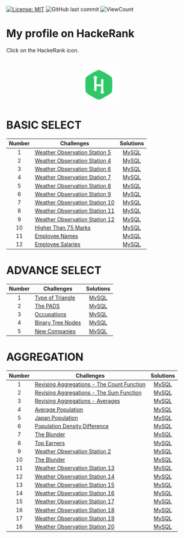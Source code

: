 [![License: MIT](https://img.shields.io/badge/License-MIT-yellow.svg)](https://opensource.org/licenses/MIT)
![GitHub last commit](https://img.shields.io/github/last-commit/lephanthutra/SQL-HackeRank?style=flat)
![ViewCount](https://views.whatilearened.today/views/github/lephanthutra/SQL-HackeRank.svg?cache=remove)

# My profile on HackeRank

Click on the HackeRank icon.
<p align="center">  
	<br> 
	<a href="https://www.hackerrank.com/lpttra_iu_itds">
        <img height=100 src="https://github.com/lephanthutra/SQL-HackeRank/blob/main/hackerrank.svg"> 
    </a>
    <br>
</p>


# BASIC SELECT

| Number | Challenges | Solutions |
|:------:|------------|:---------:|
| 1 | [Weather Observation Station 5](https://www.hackerrank.com/challenges/weather-observation-station-5/problem) | [MySQL](Weather%20Observation%20Station%205.sql)|
| 2 | [Weather Observation Station 4](https://www.hackerrank.com/challenges/weather-observation-station-4/problem) | [MySQL](Weather%20Observation%20Station%204.sql)|
| 3 | [Weather Observation Station 6](https://www.hackerrank.com/challenges/weather-observation-station-6/problem) | [MySQL](Weather%20Observation%20Station%206.sql)|
| 4 | [Weather Observation Station 7](https://www.hackerrank.com/challenges/weather-observation-station-7/problem) | [MySQL](Weather%20Observation%20Station%207.sql)|
| 5 | [Weather Observation Station 8](https://www.hackerrank.com/challenges/weather-observation-station-8/problem) | [MySQL](Weather%20Observation%20Station%208.sql)|
| 6 | [Weather Observation Station 9](https://www.hackerrank.com/challenges/weather-observation-station-9/problem) | [MySQL](Weather%20Observation%20Station%209.sql)|
| 7 | [Weather Observation Station 10](https://www.hackerrank.com/challenges/weather-observation-station-10/problem) | [MySQL](Weather%20Observation%20Station%2010.sql)|
| 8 | [Weather Observation Station 11](https://www.hackerrank.com/challenges/weather-observation-station-11/problem) | [MySQL](Weather%20Observation%20Station%11.sql)|
| 9 | [Weather Observation Station 12](https://www.hackerrank.com/challenges/weather-observation-station-12/problem) | [MySQL](Weather%20Observation%20Station%12.sql)|
| 10 | [Higher Than 75 Marks](https://www.hackerrank.com/challenges/more-than-75-marks/problem) | [MySQL](Higher%20Than%2075%20Marks.sql)|
| 11 | [Employee Names](https://www.hackerrank.com/challenges/name-of-employees/problem) | [MySQL](Employee%20Names.sql)|
| 12 | [Employee Salaries](https://www.hackerrank.com/challenges/salary-of-employees/problem) | [MySQL](Employee%20Salaries.sql)|

# ADVANCE SELECT

| Number | Challenges | Solutions |
|:------:|------------|:---------:|
| 1 | [Type of Triangle](https://www.hackerrank.com/challenges/what-type-of-triangle/problem) | [MySQL](Weather%20Observation%20Station%205.sql)|
| 2 | [The PADS](https://www.hackerrank.com/challenges/the-pads/problem) | [MySQL](The%20PADS.sql)|
| 3 | [Occupations](https://www.hackerrank.com/challenges/occupations/problem) | [MySQL](Occupations.sql)|
| 4 | [Binary Tree Nodes](https://www.hackerrank.com/challenges/binary-search-tree-1/problem) | [MySQL](Binary%20Tree%20Nodes.sql)|
| 5 | [New Companies](https://www.hackerrank.com/challenges/the-company/problem) | [MySQL](New%20Companies.sql)|

# AGGREGATION

| Number | Challenges | Solutions |
|:------:|------------|:---------:|
| 1 | [Revising Aggregations - The Count Function](https://www.hackerrank.com/challenges/revising-aggregations-the-count-function/problem) | [MySQL](aggregation/Revising%20Aggregations%20-%20The%20Count%20Function.sql)|
| 2 | [Revising Aggregations - The Sum Function](https://www.hackerrank.com/challenges/revising-aggregations-sum/problem) | [MySQL](aggregation/Revising%20Aggregations%20-%20The%20Sum%20Function.sql)|
| 3 | [Revising Aggregations - Averages](https://www.hackerrank.com/challenges/revising-aggregations-the-average-function/problem) | [MySQL](aggregation/Revising%20Aggregations%20-%20Averages.sql)|
| 4 | [Average Population](https://www.hackerrank.com/challenges/average-population/problem) | [MySQL](aggregation/Average%20Population.sql)|
| 5 | [Japan Population](https://www.hackerrank.com/challenges/japan-population/problem) | [MySQL](aggregation/Japan%20Population.sql)|
| 6 | [Population Density Difference](https://www.hackerrank.com/challenges/population-density-difference/problem) | [MySQL](aggregation/Population%20Density%20Difference.sql)|
| 7 | [The Blunder](https://www.hackerrank.com/challenges/the-blunder/problem) | [MySQL](aggregation/The%20Blunder.sql)|
| 8 | [Top Earners](https://www.hackerrank.com/challenges/earnings-of-employees/problem) | [MySQL](aggregation/Top%20Earners.sql)|
| 9 | [Weather Observation Station 2](https://www.hackerrank.com/challenges/weather-observation-station-2/problem) | [MySQL](aggregation/Weather%20Observation%20Station%202.sql)|
| 10 | [The Blunder](https://www.hackerrank.com/challenges/the-blunder/problem) | [MySQL](aggregation/The%20Blunder.sql)|
| 11 | [Weather Observation Station 13](https://www.hackerrank.com/challenges/weather-observation-station-13/problemm) | [MySQL](aggregation/Weather%20Observation%20Station%2013.sql)|
| 12 | [Weather Observation Station 14](https://www.hackerrank.com/challenges/weather-observation-station-14/problem) | [MySQL](aggregation/Weather%20Observation%20Station%2014.sql)|
| 13 | [Weather Observation Station 15](https://www.hackerrank.com/challenges/weather-observation-station-15/problem) | [MySQL](aggregation/Weather%20Observation%20Station%2015.sql)|
| 14 | [Weather Observation Station 16](https://www.hackerrank.com/challenges/weather-observation-station-16/problem) | [MySQL](aggregation/Weather%20Observation%20Station%2016.sql)|
| 15 | [Weather Observation Station 17](https://www.hackerrank.com/challenges/weather-observation-station-17/problem) | [MySQL](aggregation/Weather%20Observation%20Station%2017.sql)|
| 16 | [Weather Observation Station 18](https://www.hackerrank.com/challenges/weather-observation-station-18/problem) | [MySQL](aggregation/Weather%20Observation%20Station%2018.sql)|
| 17 | [Weather Observation Station 19](https://www.hackerrank.com/challenges/weather-observation-station-19/problem) | [MySQL](aggregation/Weather%20Observation%20Station%2019.sql)|
| 16 | [Weather Observation Station 20](https://www.hackerrank.com/challenges/weather-observation-station-16/problem) | [MySQL](aggregation/Weather%20Observation%20Station%2016.sql)|


